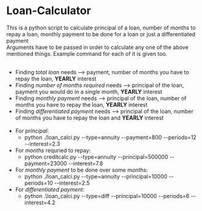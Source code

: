 # Loan-Calculator
This is a python script to calculate principal of a loan, number of months to repay a loan, monthly payment to be done for a loan or just a differentiated payment <br />
Arguments have to be passed in order to calculate any one of the above mentioned things. Example command for each of it is given too.<br />
<br />
* Finding *total loan* needs --> payment, number of months you have to repay the loan, **YEARLY** interest
* Finding *number of months required* needs --> principal of the loan, payment you would do in a single month, **YEARLY** interest
* Finding *monthly payment* needs --> principal of the loan, number of months you have to repay the loan, **YEARLY** interest
* Finding *differentiated payment* needs --> principal of the loan, number of months you have to repay the loan and **YEARLY** interest
<br /><br />
* For *principal*:
  * python ./loan_calci.py --type=annuity --payment=800 --periods=12 --interest=2.3
* For *months* requried to repay:
  * python creditcalc.py --type=annuity --principal=500000 --payment=23000 --interest=7.8
* For *monthly payment* to be done over some months:
  * python ./loan_calci.py --type=annuity --principal=10000 --periods=10 --interest=2.5
* For *differentiated payment*:
  * python .\loan_calci.py --type=diff --principal=10000 --periods=6 --interest=4.2
 

